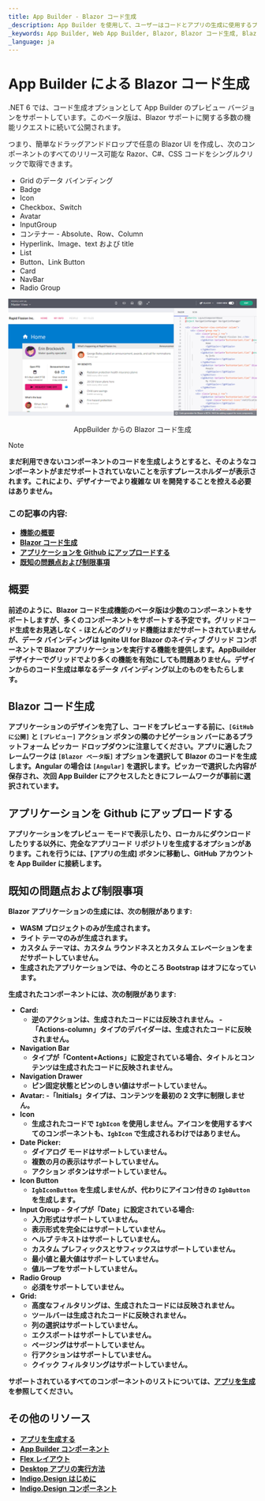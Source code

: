 ```yaml
---
title: App Builder - Blazor コード生成
_description: App Builder を使用して、ユーザーはコードとアプリの生成に使用するプラットフォームを選択できます。
_keywords: App Builder, Web App Builder, Blazor, Blazor コード生成, Blazor アプリの生成, Blazor UI App Builder, App Builder Blazor サポート
_language: ja
---
```

# App Builder による Blazor コード生成

.NET 6 では、コード生成オプションとして App Builder のプレビュー バージョンをサポートしています。このベータ版は、Blazor サポートに関する多数の機能リクエストに続いて公開されます。

つまり、簡単なドラッグアンドドロップで任意の Blazor UI を作成し、次のコンポーネントのすべてのリリース可能な Razor、C#、CSS コードをシングルクリックで取得できます。

- Grid のデータ バインディング
- Badge
- Icon
- Checkbox、Switch
- Avatar
- InputGroup
- コンテナー - Absolute、Row、Column
- Hyperlink、Image、text および title
- List
- Button、Link Button
- Card
- NavBar
- Radio Group

<img class="responsive-img" src="./images/blazor-introduction.png" />
<p style="text-align:center;">AppBuilder からの Blazor コード生成</p>

> [!NOTE]
><b>まだ利用できないコンポーネントのコードを生成しようとすると、そのようなコンポーネントがまだサポートされていないことを示すプレースホルダーが表示されます。これにより、デザイナーでより複雑な UI を開発することを控える必要はありません。

### この記事の内容:
* <a href="#introduction">機能の概要</a>
* <a href="#blazor-code-generation">Blazor コード生成</a>
* <a href="#uploading-an-application-to-github">アプリケーションを Github にアップロードする</a>
* <a href="#known-issues-and-limitations">既知の問題点および制限事項</a>

## 概要
前述のように、Blazor コード生成機能のベータ版は少数のコンポーネントをサポートしますが、多くのコンポーネントをサポートする予定です。グリッドコード生成をお見逃しなく - ほとんどのグリッド機能はまだサポートされていませんが、データ バインディングは Ignite UI for Blazor のネイティブ グリッド コンポーネントで Blazor アプリケーションを実行する機能を提供します。AppBuilder デザイナーでグリッドでより多くの機能を有効にしても問題ありません。デザインからのコード生成は単なるデータ バインディング以上のものをもたらします。

## Blazor コード生成
アプリケーションのデザインを完了し、コードをプレビューする前に、`[GitHub に公開]` と `[プレビュー]` アクション ボタンの隣のナビゲーション バーにあるプラットフォーム ピッカー ドロップダウンに注意してください。アプリに適したフレームワークは `[Blazor ベータ版]` オプションを選択して Blazor のコードを生成します。Angular の場合は `[Angular]` を選択します。ピッカーで選択した内容が保存され、次回 App Builder にアクセスしたときにフレームワークが事前に選択されています。

## アプリケーションを Github にアップロードする
アプリケーションをプレビュー モードで表示したり、ローカルにダウンロードしたりする以外に、完全なアプリコード リポジトリを生成するオプションがあります。これを行うには、[アプリの生成] ボタンに移動し、GitHub アカウントを App Builder に接続します。

## 既知の問題点および制限事項
Blazor アプリケーションの生成には、次の制限があります:
- WASM プロジェクトのみが生成されます。
- ライト テーマのみが生成されます。
- カスタム テーマは、カスタム ラウンドネスとカスタム エレベーションをまだサポートしていません。
- 生成されたアプリケーションでは、今のところ Bootstrap はオフになっています。

生成されたコンポーネントには、次の制限があります:

- Card:
    - 逆のアクションは、生成されたコードには反映されません。
    -「Actions-column」タイプのデバイダーは、生成されたコードに反映されません。
- Navigation Bar
    - タイプが「Content+Actions」に設定されている場合、タイトルとコンテンツは生成されたコードに反映されません。
- Navigation Drawer
    - ピン固定状態とピンのしきい値はサポートしていません。
- Avatar:
    -「Initials」タイプは、コンテンツを最初の 2 文字に制限しません。
- Icon
    - 生成されたコードで `IgbIcon` を使用しません。アイコンを使用するすべてのコンポーネントも、`IgbIcon` で生成されるわけではありません。
- Date Picker:
    - ダイアログ モードはサポートしていません。
    - 複数の月の表示はサポートしていません。
    - アクション ボタンはサポートしていません。
- Icon Button
    - `IgbIconButton` を生成しませんが、代わりにアイコン付きの `IgbButton` を生成します。
- Input Group - タイプが「Date」に設定されている場合:
    - 入力形式はサポートしていません。
    - 表示形式を完全にはサポートしていません。
    - ヘルプ テキストはサポートしていません。
    - カスタム プレフィックスとサフィックスはサポートしていません。
    - 最小値と最大値はサポートしていません。
    - 値ループをサポートしていません。
- Radio Group
    - 必須をサポートしていません。
- Grid:
    - 高度なフィルタリングは、生成されたコードには反映されません。
    - ツールバーは生成されたコードに反映されません。
    - 列の選択はサポートしていません。
    - エクスポートはサポートしていません。
    - ページングはサポートしていません。
    - 行アクションはサポートしていません。
    - クイック フィルタリングはサポートしていません。

サポートされているすべてのコンポーネントのリストについては、[アプリを生成](generate-app/generate-app-overview.md#サポートされているコンポーネント)を参照してください。

## その他のリソース

<div class="divider--half"></div>

* [アプリを生成する](./generate-app/generate-app-overview.md)
* [App Builder コンポーネント](indigo-design-app-builder-components.md)
* [Flex レイアウト](flex-layouts/flex-layouts.md)
* [Desktop アプリの実行方法](running-desktop-app.md)
* [Indigo.Design はじめに](https://jp.infragistics.com/products/indigo-design/help/getting-started)
* [Indigo.Design コンポーネント](https://jp.infragistics.com/products/indigo-design/help/components/components-overview)